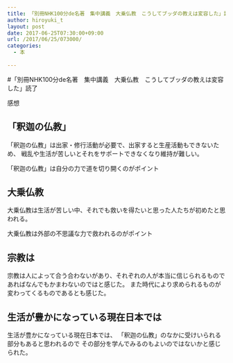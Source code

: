 ```yaml
---
title: 「別冊NHK100分de名著　集中講義　大乗仏教　こうしてブッダの教えは変容した」読了
author: hiroyuki_t
layout: post
date: 2017-06-25T07:30:00+09:00
url: /2017/06/25/073000/
categories:
  - 本
  
---
```


#「別冊NHK100分de名著　集中講義　大乗仏教　こうしてブッダの教えは変容した」読了

感想

## 「釈迦の仏教」
「釈迦の仏教」は出家・修行活動が必要で、出家すると生産活動もできないため、
戦乱や生活が苦しいとそれをサポートできなくなり維持が難しい。

「釈迦の仏教」は自分の力で道を切り開くのがポイント

## 大乗仏教
大乗仏教は生活が苦しい中、それでも救いを得たいと思った人たちが初めたと思われる。

大乗仏教は外部の不思議な力で救われるのがポイント

## 宗教は
宗教は人によって合う合わないがあり、それぞれの人が本当に信じられるものであればなんでもかまわないのではと感じた。
また時代により求められるものが変わってくるものであるとも感じた。

## 生活が豊かになっている現在日本では
生活が豊かになっている現在日本では、
「釈迦の仏教」のなかに受けいられる部分もあると思われるので
その部分を学んでみるのもよいのではないかと感じられた。